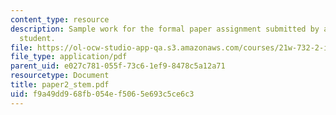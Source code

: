 ```yaml
---
content_type: resource
description: Sample work for the formal paper assignment submitted by an anonymous
  student.
file: https://ol-ocw-studio-app-qa.s3.amazonaws.com/courses/21w-732-2-introduction-to-technical-communication-ethics-in-science-and-technology-fall-2006/f9a49dd968fb054ef5065e693c5ce6c3_paper2_stem.pdf
file_type: application/pdf
parent_uid: e027c781-055f-73c6-1ef9-8478c5a12a71
resourcetype: Document
title: paper2_stem.pdf
uid: f9a49dd9-68fb-054e-f506-5e693c5ce6c3
---
```

